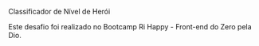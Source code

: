 Classificador de Nível de Herói

Este desafio foi realizado no Bootcamp Ri Happy - Front-end do Zero pela Dio.

